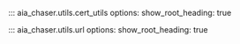 

::: aia_chaser.utils.cert_utils
    options:
        show_root_heading: true

::: aia_chaser.utils.url
    options:
        show_root_heading: true
